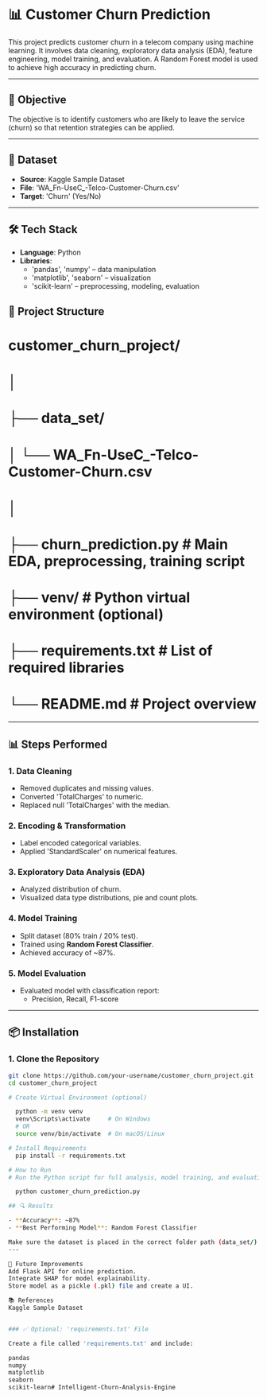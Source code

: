 # 📊 Customer Churn Prediction

This project predicts customer churn in a telecom company using machine learning. It involves data cleaning, exploratory data analysis (EDA), feature engineering, model training, and evaluation. A Random Forest model is used to achieve high accuracy in predicting churn.

---

## 📌 Objective

The objective is to identify customers who are likely to leave the service (churn) so that retention strategies can be applied.

---

## 📁 Dataset

- **Source**: Kaggle Sample Dataset
- **File**: 'WA_Fn-UseC_-Telco-Customer-Churn.csv'
- **Target**: 'Churn' (Yes/No)

---

## 🛠️ Tech Stack

- **Language**: Python
- **Libraries**:
  - 'pandas', 'numpy' – data manipulation
  - 'matplotlib', 'seaborn' – visualization
  - 'scikit-learn' – preprocessing, modeling, evaluation


## 🧱 Project Structure

# customer_churn_project/
# │
# ├── data_set/
# │ └── WA_Fn-UseC_-Telco-Customer-Churn.csv
# │
# ├── churn_prediction.py # Main EDA, preprocessing, training script
# ├── venv/ # Python virtual environment (optional)
# ├── requirements.txt # List of required libraries
# └── README.md # Project overview

---

## 📊 Steps Performed

### 1. Data Cleaning

- Removed duplicates and missing values.
- Converted 'TotalCharges' to numeric.
- Replaced null 'TotalCharges' with the median.

### 2. Encoding & Transformation

- Label encoded categorical variables.
- Applied 'StandardScaler' on numerical features.

### 3. Exploratory Data Analysis (EDA)

- Analyzed distribution of churn.
- Visualized data type distributions, pie and count plots.

### 4. Model Training

- Split dataset (80% train / 20% test).
- Trained using **Random Forest Classifier**.
- Achieved accuracy of ~87%.

### 5. Model Evaluation

- Evaluated model with classification report:
  - Precision, Recall, F1-score

---
## 📦 Installation

### 1. Clone the Repository

```bash
git clone https://github.com/your-username/customer_churn_project.git
cd customer_churn_project

# Create Virtual Environment (optional)

  python -m venv venv
  venv\Scripts\activate     # On Windows
  # OR
  source venv/bin/activate  # On macOS/Linux

# Install Requirements
  pip install -r requirements.txt

# How to Run
# Run the Python script for full analysis, model training, and evaluation:

  python customer_churn_prediction.py

## 🔍 Results

- **Accuracy**: ~87%
- **Best Performing Model**: Random Forest Classifier

Make sure the dataset is placed in the correct folder path (data_set/) and update the file path in the script if needed.
---

📌 Future Improvements
Add Flask API for online prediction.
Integrate SHAP for model explainability.
Store model as a pickle (.pkl) file and create a UI.

📚 References
Kaggle Sample Dataset


### ✅ Optional: 'requirements.txt' File

Create a file called 'requirements.txt' and include:

pandas
numpy
matplotlib
seaborn
scikit-learn# Intelligent-Churn-Analysis-Engine
